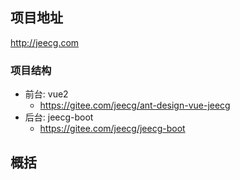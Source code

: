 
## 项目地址

http://jeecg.com

### 项目结构

- 前台: vue2
	- https://gitee.com/jeecg/ant-design-vue-jeecg
- 后台: jeecg-boot
	-  https://gitee.com/jeecg/jeecg-boot

## 概括




